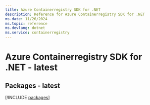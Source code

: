 ```yaml
---
title: Azure Containerregistry SDK for .NET
description: Reference for Azure Containerregistry SDK for .NET
ms.date: 11/26/2024
ms.topic: reference
ms.devlang: dotnet
ms.service: containerregistry
---
```

# Azure Containerregistry SDK for .NET - latest
## Packages - latest
[!INCLUDE [packages](containerregistry-index.md)]